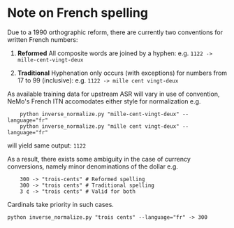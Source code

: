 # Note on French spelling

Due to a 1990 orthographic reform, there are currently two conventions for written French numbers:

1. **Reformed** All composite words are joined by a hyphen: 
e.g. `1122 -> mille-cent-vingt-deux`

2. **Traditional** Hyphenation only occurs (with exceptions) for numbers from 17 to 99 (inclusive):
e.g. `1122 -> mille cent vingt-deux`

As available training data for upstream ASR will vary in use of convention, NeMo's French ITN accomodates either style for normalization e.g.

```
	python inverse_normalize.py "mille-cent-vingt-deux" --language="fr"  
	python inverse_normalize.py "mille cent vingt-deux" --language="fr"
```
will yield same output: `1122`

As a result, there exists some ambiguity in the case of currency conversions, namely minor denominations of the dollar e.g.

```
	300 -> "trois-cents" # Reformed spelling
	300 -> "trois cents" # Traditional spelling
	3 ¢ -> "trois cents" # Valid for both
```

Cardinals take priority in such cases. 

```
python inverse_normalize.py "trois cents" --language="fr" -> 300
``` 

